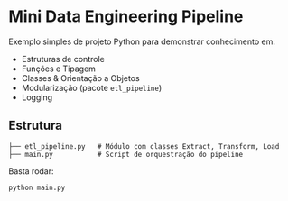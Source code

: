 
# Mini Data Engineering Pipeline

Exemplo simples de projeto Python para demonstrar conhecimento em:

- Estruturas de controle
- Funções e Tipagem
- Classes & Orientação a Objetos
- Modularização (pacote `etl_pipeline`)
- Logging

## Estrutura

```text
├── etl_pipeline.py   # Módulo com classes Extract, Transform, Load
├── main.py           # Script de orquestração do pipeline
```

Basta rodar:

```bash
python main.py
```
